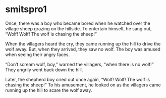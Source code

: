 # smitspro1
Once, there was a boy who became bored when he watched over the village sheep grazing on the hillside. To entertain himself, he sang out, “Wolf! Wolf! The wolf is chasing the sheep!”

When the villagers heard the cry, they came running up the hill to drive the wolf away. But, when they arrived, they saw no wolf. The boy was amused when seeing their angry faces.

“Don’t scream wolf, boy,” warned the villagers, “when there is no wolf!” They angrily went back down the hill.

Later, the shepherd boy cried out once again, “Wolf! Wolf! The wolf is chasing the sheep!” To his amusement, he looked on as the villagers came running up the hill to scare the wolf away.
